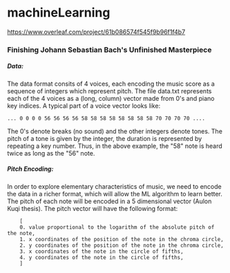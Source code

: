 # machineLearning
https://www.overleaf.com/project/61b086574f545f9b96f1f4b7

### **Finishing Johann Sebastian Bach's Unfinished Masterpiece**

##### **Data**:

The data format consits of 4 voices, each encoding the music score as a sequence of integers which represent pitch. The 
file data.txt represents each of the 4 voices as a (long, column) vector made from 0's and piano key indices. A typical
part of a voice vector looks like:
```
... 0 0 0 0 56 56 56 56 58 58 58 58 58 58 58 58 70 70 70 70 ....
```
The 0's denote breaks (no sound) and the other integers denote tones. The pitch of a tone is given by the integer, the duration is represented by repeating a
key number. Thus, in the above example, the "58" note is heard twice as long as the "56" note.

##### **Pitch Encoding**:

In order to explore elementary characteristics of music, we need to encode the data in a richer format, which will allow 
the ML algorithm to learn better. The pitch of each note will be encoded in a 5 dimensional vector (Aulon Kuqi thesis).
The pitch vector will have the following format:
``` 
    [
    0. value proportional to the logarithm of the absolute pitch of the note,
    1. x coordinates of the position of the note in the chroma circle,
    2. y coordinates of the position of the note in the chroma circle,
    3. x coordinates of the note in the circle of fifths,
    4. y coordinates of the note in the circle of fifths,
    ]
```